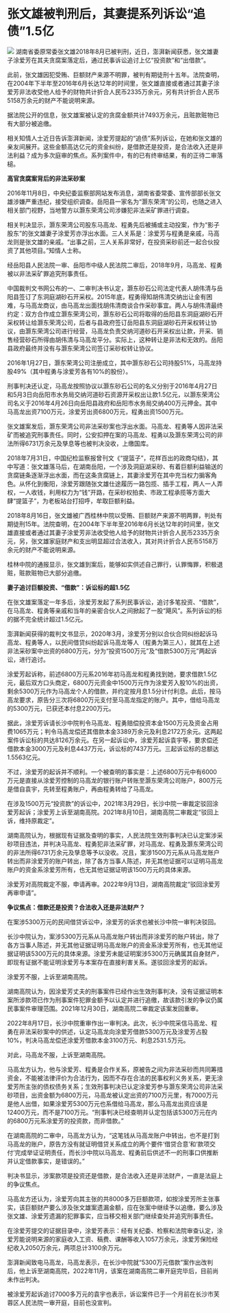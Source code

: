 # 张文雄被判刑后，其妻提系列诉讼“追债”1.5亿

![](https://inews.gtimg.com/newsapp_bt/0/15570005175/1000)
湖南省委原常委张文雄2018年8月已被判刑，近日，澎湃新闻获悉，张文雄妻子涂爱芳在其夫贪腐案落定后，通过民事诉讼追讨上亿“投资款”和“出借款”。

此前，张文雄因犯受贿、巨额财产来源不明罪，被判有期徒刑十五年。法院查明，在2004年下半年至2016年6月长达12年的时间里，张文雄直接或者通过其妻子涂爱芳非法收受他人给予的财物共计折合人民币2335万余元，另有共计折合人民币5158万余元的财产不能说明来源。

据法院公开的信息，张文雄案被认定的贪腐金额共计7493万余元，且赃款赃物已有大部分被追缴。

相关知情人士近日告诉澎湃新闻，涂爱芳提起的“追债”系列诉讼，在她和张文雄的亲友间展开。这些金额高达亿元的资金纠纷，是借款还是投资，是合法收入还是非法利益？成为多次庭审的焦点。系列案件中，有的已有终审结果，有的正待二审落槌。

**高官贪腐案背后的非法采砂案**

2016年11月8日，中央纪委监察部网站发布消息，湖南省委常委、宣传部部长张文雄涉嫌严重违纪，接受组织调查。岳阳县一家名为“灏东荣湾”的公司，也随之进入相关部门视野，当地警方以灏东荣湾公司涉嫌犯非法采矿罪进行调查。

相关判决显示，灏东荣湾公司股东马高龙、程勇先后被捕或主动投案，作为“影子股东”的张文雄妻子涂爱芳亦浮出水面。三人关系是：涂爱芳与程勇是亲戚，马高龙则是张文雄的亲戚。“出事之前，三人关系非常好，在投资采砂前还一起合伙投资了其他项目。”知情人士称。

经岳阳县人民法院一审、岳阳市中级人民法院二审后，2018年9月，马高龙、程勇被以非法采矿罪追究刑事责任。

中国裁判文书网公布的一、二审判决书认定，灏东砂石公司法定代表人胡伟清与岳阳县签订了东洞庭湖砂石开采权。2015年底，程勇得知胡伟清交纳出让金有困难，与马高龙商议，由马高龙出面找胡伟清商谈合作采砂事宜。两人与胡伟清最终约定：双方合作成立灏东荣湾公司，灏东砂石公司将取得的岳阳县东洞庭湖砂石开采权转让给灏东荣湾公司，后者与县政府签订岳阳县东洞庭湖砂石开采权转让协议，由灏东荣湾公司进行经营，马高龙负责交纳河道砂石开采权出让款，开采、销售经营砂石所得由胡伟清与马高龙平分。实际上，这种转让是非法和无效的。岳阳县政府最终并没有与灏东荣湾公司签订采砂权转让协议。

2016年1月27日，灏东荣湾公司注册成立，其中灏东砂石公司持股51%，马高龙持股49%（其中程勇与涂爱芳各有10%的股份）。

刑事判决还认定，马高龙按照协议以灏东砂石公司的名义分别于2016年4月27日和5月3日向岳阳市水务局交纳河道砂石资源开采权出让款1.5亿元，以灏东荣湾公司名义于2016年4月26日向岳阳县政府和岳阳市水务局交纳400万元押金。其中马高龙出资7100万元，涂爱芳出资6800万元，程勇出资1500万元。

张文雄案发后，灏东荣湾公司非法采砂案也浮出水面。马高龙、程勇等人因非法采矿而被追究刑事责任。同时，公安扣押在案的马高龙、程勇以及灏东荣湾公司的非法所得6731万余元及孳息等也被判决没收，上缴国库。

2018年7月31日，中国纪检监察报曾刊文《“提篮子”，花样百出的政商勾结》，其中写道：张文雄落马后，在湖南岳阳，一个涉及洞庭湖采砂、有着巨额利益输送的贪腐链条逐渐浮出水面，而在这条贪腐链上，其妻涂爱芳在其中充当权力掮客角色。从怀化到衡阳，涂爱芳跟随张文雄仕途履历一路包揽、插手工程，两人一人弄权，一人收钱，利用权力为“钱”开路，在采砂权拍卖、市政工程承揽等方面大肆“提篮子”，为老板站台打招呼，牟取巨额利益。

2018年8月16日，张文雄被广西桂林中院以受贿、巨额财产来源不明两罪，判处有期徒刑15年。法院查明，在2004年下半年至2016年6月长达12年的时间里，张文雄直接或者通过其妻子涂爱芳非法收受他人给予的财物共计折合人民币2335万余元，另，张文雄家庭财产和支出明显超过合法收入，其对共计折合人民币5158万余元的财产不能说明来源。

桂林中院的通报显示，张文雄到案后，能够如实供述自己罪行，认罪悔罪，积极退赃，赃款赃物已大部分追缴。

**妻子追讨巨额投资、“借款”：诉讼标的超1.5亿**

在张文雄案落定一年多后，涂爱芳发起了系列民事诉讼，追讨多笔投资、“借款”，在马高龙、程勇等亲戚和当年的亲密合伙人之间掀起了一股“飓风”。系列诉讼的标的据不完全统计超过1.5亿元。

澎湃新闻获得的裁判文书显示，2020年3月，涂爱芳分别以合伙合同纠纷起诉马高龙、程勇等人，以民间借贷纠纷起诉马高龙等人（程勇为第三人），就其在上述非法采砂案中出资的6800万元，分为“投资1500万元”及“借款5300万元”两起诉讼，进行追讨。

涂爱芳起诉称，前述6800万元系2016年初马高龙和程勇找到她，要求借款1.5亿元，最后双方口头商定，6800万元资金中1500万元作为涂爱芳入股10%的出资，剩余5300万元作为马高龙个人的借款，并约定按月息1.5分计付利息。此后，按马高龙要求，原告分三次将6800万元支付至马高龙指定的账户。其中，借给马高龙的5300万元，已获还本付息2200万元。

据此，涂爱芳诉请长沙中院判令马高龙、程勇赔偿投资本金1500万元及资金占用费1065万元；判令马高龙偿还其借款本金3389万余元及利息2172万余元。这两起案件诉讼标的共达8126万余元。在另一起诉讼中，涂爱芳起诉袁宇等，要求偿还借款本金3000万元及利息4437万元，诉讼标的7437万元。三起诉讼标的总额达1.5563亿元。

不过，涂爱芳的起诉并不顺利。一个被查明的事实是：上述6800万元中有6000万元是直接从涂爱芳控制的马高龙的银行账户转账至灏东荣湾公司账户，800万元是借自袁宇，先转至程勇账户，再由程勇转给了马高龙。

在涉及1500万元“投资款”的诉讼中，2021年3月29日，长沙中院一审裁定驳回涂爱芳起诉；涂爱芳上诉至湖南高院。2021年8月10日，湖南高院二审裁定“驳回上诉，维持原裁定”。

湖南高院认为，根据现有证据及查明的事实，人民法院生效刑事判决已认定案涉采砂项目违法，并判决马高龙、程勇犯非法采矿罪，对马高龙、程勇及灏东荣湾公司的非法所得6731万余元及孳息等予以没收。况且，案涉1500万元系从马高龙账户转出而非涂爱芳的账户转出，除了各方当事人陈述，并无其他证据可以证明马高龙账户的资金系涂爱芳所有，也无其他证据证明该1500万元的具体来源。

涂爱芳对高院裁定不服，申请再审。2022年9月13日，湖南高院裁定“驳回涂爱芳再审申请”。

**争议焦点：借款还是投资？合法收入还是非法财产？**

在案涉5300万元的民间借贷诉讼中，涂爱芳的诉求也被长沙中院一审判决驳回。

长沙中院认为，案涉5300万元系从马高龙账户转出而非涂爱芳的账户转出，除了各方当事人陈述，并无其他证据证明马高龙账户的资金系涂爱芳所有，也无其他证据证明该5300万元的具体来源。涂爱芳未能证明案涉5300万元确属其自身财产，即现有证据不能证明涂爱芳与本案存在直接利害关系。遂驳回涂爱芳的起诉。

涂爱芳不服，上诉至湖南高院。

湖南高院认为，因涂爱芳丈夫的刑事案件已经作出生效刑事判决，没有证据证明本案所涉款项已作为刑事案件犯罪金额予以认定并进行追缴，故该款引发的争议仍属民事案件审理范围。2021年12月30日，湖南高院二审裁定该案发回重审。

2022年8月17日，长沙中院重审作出一审判决。此次，长沙中院采信马高龙、程勇在非法采砂案中的供述，认定马高龙向涂爱芳借款5300万元及涂爱芳占股10%，判决马高龙偿还涂爱芳借款本金3100万元、利息2531.5万元。

对此，马高龙不服，上诉至湖南高院。

马高龙方认为，他与涂爱芳、程勇是合作关系，原被告之间为非法采砂而共同筹措资金，不能被法律评价为合法行为，因而不存在合法的民事权利义务关系，更无涂爱芳所主张的债权债务关系；生效刑事判决已认定涂爱芳参与灏东荣湾公司非法采砂项目，出资金额为6800万元，马高龙被认定出资的7100万元里，有7000万元是他人出借，如果涂爱芳5300万元也系借给马高龙，那么马高龙出资应该是12400万元，而不是7100万元。“刑事判决已经查明并认定包括该5300万元在内的6800万元系涂爱芳的投资款，而非借款。”

在湖南高院的二审中，马高龙方认为，“这笔钱从马高龙账户中转出，也不是打到马高龙的账户，原告方没有就证明借贷关系成立的两个要件‘借贷合意’和‘款项交付’完成举证证明责任，而长沙中院以马高龙、程勇前后供述不一的刑事口供推断并认定借款事实，是错误的。”

判决书显示，涉案款项是投资还是借款，是合法收入还是非法财产，一直是法庭上的争议焦点。

马高龙方还认为，涂爱芳向其主张的共8000多万巨额款项，如按涂爱芳所主张事实，该巨额财产要么涉及张文雄案遗漏金额，应在张案中继续予以追缴，要么涉及张文雄、涂爱芳遗漏的犯罪事实，应当移交相关部门继续查处并追究刑事责任。

在涂爱芳提交的证据目录中，涂爱芳表示：经有关纪委、检察和法院审查认定，涂爱芳能说明来源的家庭收入工资、稿费、课酬等收入1057万余元，涂爱芳保险经纪收入2050万余元，两项总计3100余万元。

澎湃新闻致电马高龙，马高龙表示，在长沙中院就“5300万元借款”案作出改判后，他上诉至湖南高院，2022年11月，该案在湖南高院二审开庭完毕后，目前尚未作出判决。

被涂爱芳起诉追讨7000多万元的袁宇也表示，诉讼案件已于一个月前在长沙市芙蓉区人民法院一审开庭，目前也没宣判。

